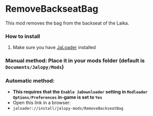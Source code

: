 # RemoveBackseatBag

This mod removes the bag from the backseat of the Laika.

### How to install
1. Make sure you have [JaLoader](https://github.com/theLeaxx/JaLoader) installed
### Manual method: Place it in your mods folder (default is `Documents/Jalopy/Mods`)
### Automatic method: 
* **This requires that the `Enable JaDownloader` setting in `Modloader Options/Preferences` in-game is set to `Yes`**
* Open this link in a browser:
* `jaloader://install/jalopy-mods/RemoveBackseatBag`
